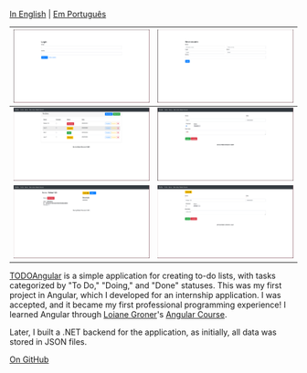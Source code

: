
[In English](./README.md) | [Em Português](./public/README_PT.md)

| <img src="https://raw.githubusercontent.com/RafaelKC/TODO-Angular/refs/heads/main/public/login.png" /> | <img src="https://raw.githubusercontent.com/RafaelKC/TODO-Angular/refs/heads/main/public/sing-in.png" /> |
| ------------------------------------------------------------------------------------------------------ | -------------------------------------------------------------------------------------------------------- |
| <img src="https://raw.githubusercontent.com/RafaelKC/TODO-Angular/refs/heads/main/public/main.png" />  | <img src="https://raw.githubusercontent.com/RafaelKC/TODO-Angular/refs/heads/main/public/new.png" />     |
| <img src="https://raw.githubusercontent.com/RafaelKC/TODO-Angular/refs/heads/main/public/view.png" />  | <img src="https://raw.githubusercontent.com/RafaelKC/TODO-Angular/refs/heads/main/public/edit.png" />    |

[TODOAngular](https://github.com/RafaelKC/TODO-Angular) is a simple application for creating to-do lists, with tasks categorized by "To Do," "Doing," and "Done" statuses. This was my first project in Angular, which I developed for an internship application. I was accepted, and it became my first professional programming experience! I learned Angular through [Loiane Groner](https://www.linkedin.com/in/loiane/)'s [Angular Course](https://loiane.training/curso/angular).

Later, I built a .NET backend for the application, as initially, all data was stored in JSON files.

[On GitHub](https://github.com/RafaelKC/TODO-Angular)
